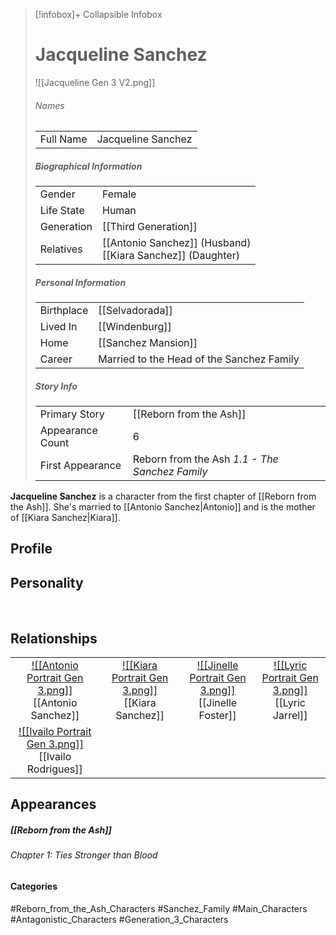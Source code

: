 > [!infobox]+ Collapsible Infobox
> # Jacqueline Sanchez
> ![[Jacqueline Gen 3 V2.png]] 
> ###### Names 
> |  |  | 
> | ---- | ---- | 
> | Full Name | Jacqueline Sanchez | 
>
> ##### Biographical Information
> |  |  | 
> | ---- | ---- | 
> | Gender | Female | 
> | Life State | Human |
> | Generation | [[Third Generation]] |
> | Relatives | [[Antonio Sanchez]] (Husband)<br>[[Kiara Sanchez]] (Daughter)
> 
> ##### Personal Information
> |  |  | 
> | ---- | ---- | 
> | Birthplace |[[Selvadorada]]| 
> | Lived In |[[Windenburg]]| 
> | Home |[[Sanchez Mansion]]| 
> | Career | Married to the Head of the Sanchez Family | 
> 
> ##### Story Info
> |  |  | 
> | ---- | ---- | 
> | Primary Story | [[Reborn from the Ash]] | 
> | Appearance Count | 6 | 
> | First Appearance | Reborn from the Ash *1.1 - The Sanchez Family*

**Jacqueline Sanchez** is a character from the first chapter of [[Reborn from the Ash]].  She's married to [[Antonio Sanchez|Antonio]] and is the mother of [[Kiara Sanchez|Kiara]].

## Profile

## Personality

<br style="clear:both; margin: 0; padding: 0" />

## Relationships
| | | | | 
| ------------------------------------------------------------- | -------------------------------------------- | ------------------------------------------ | --------------------------------------------- |
|<center>[![[Antonio Portrait Gen 3.png]]](<Antonio Sanchez>)<br>[[Antonio Sanchez]]| <center>[![[Kiara Portrait Gen 3.png]]](<Kiara Sanchez>)<br>[[Kiara Sanchez]]| <center>[![[Jinelle Portrait Gen 3.png]]](<Jinelle Foster>)<br>[[Jinelle Foster]]| <center>[![[Lyric Portrait Gen 3.png]]](<Lyric Jarrel>)<br>[[Lyric Jarrel]]|
|<center>[![[Ivailo Portrait Gen 3.png]]](<Ivailo Rodrigues.md>)<br>[[Ivailo Rodrigues]]|

## Appearances
##### [[Reborn from the Ash]]
###### Chapter 1: Ties Stronger than Blood

#### Categories
#Reborn_from_the_Ash_Characters #Sanchez_Family #Main_Characters #Antagonistic_Characters #Generation_3_Characters 
